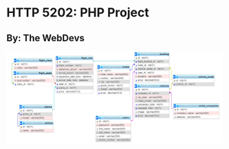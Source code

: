 # HTTP 5202: PHP Project
## By: The WebDevs

![Database Design](/images/database_design/Database_Deign.png)